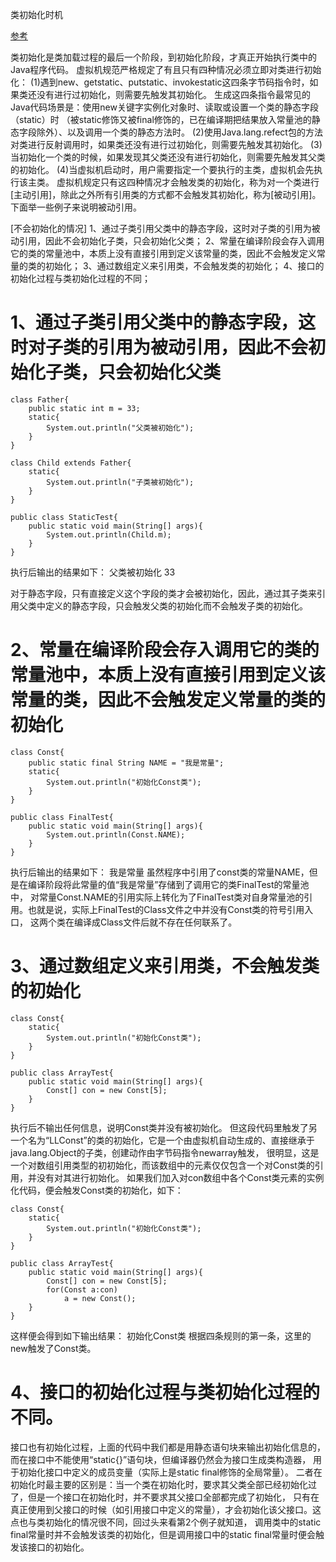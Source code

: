类初始化时机

[参考](https://blog.csdn.net/ns_code/article/details/17845821 )


类初始化是类加载过程的最后一个阶段，到初始化阶段，才真正开始执行类中的Java程序代码。
虚拟机规范严格规定了有且只有四种情况必须立即对类进行初始化：
(1)遇到new、getstatic、putstatic、invokestatic这四条字节码指令时，如果类还没有进行过初始化，则需要先触发其初始化。
生成这四条指令最常见的Java代码场景是：使用new关键字实例化对象时、读取或设置一个类的静态字段（static）时
（被static修饰又被final修饰的，已在编译期把结果放入常量池的静态字段除外）、以及调用一个类的静态方法时。
(2)使用Java.lang.refect包的方法对类进行反射调用时，如果类还没有进行过初始化，则需要先触发其初始化。
(3)当初始化一个类的时候，如果发现其父类还没有进行初始化，则需要先触发其父类的初始化。
(4)当虚拟机启动时，用户需要指定一个要执行的主类，虚拟机会先执行该主类。
虚拟机规定只有这四种情况才会触发类的初始化，称为对一个类进行[主动引用]，除此之外所有引用类的方式都不会触发其初始化，称为[被动引用]。
下面举一些例子来说明被动引用。

[不会初始化的情况]
1、通过子类引用父类中的静态字段，这时对子类的引用为被动引用，因此不会初始化子类，只会初始化父类；
2、常量在编译阶段会存入调用它的类的常量池中，本质上没有直接引用到定义该常量的类，因此不会触发定义常量的类的初始化；
3、通过数组定义来引用类，不会触发类的初始化；
4、接口的初始化过程与类初始化过程的不同；

# 1、通过子类引用父类中的静态字段，这时对子类的引用为被动引用，因此不会初始化子类，只会初始化父类

    class Father{
        public static int m = 33;
        static{
            System.out.println("父类被初始化");
        }
    }
     
    class Child extends Father{
        static{
            System.out.println("子类被初始化");
        }
    }
     
    public class StaticTest{
        public static void main(String[] args){
            System.out.println(Child.m);
        }
    }
执行后输出的结果如下：
父类被初始化
33

对于静态字段，只有直接定义这个字段的类才会被初始化，因此，通过其子类来引用父类中定义的静态字段，只会触发父类的初始化而不会触发子类的初始化。

# 2、常量在编译阶段会存入调用它的类的常量池中，本质上没有直接引用到定义该常量的类，因此不会触发定义常量的类的初始化

    class Const{
        public static final String NAME = "我是常量";
        static{
            System.out.println("初始化Const类");
        }
    }
     
    public class FinalTest{
        public static void main(String[] args){
            System.out.println(Const.NAME);
        }
    }
执行后输出的结果如下：
我是常量
虽然程序中引用了const类的常量NAME，但是在编译阶段将此常量的值“我是常量”存储到了调用它的类FinalTest的常量池中，
对常量Const.NAME的引用实际上转化为了FinalTest类对自身常量池的引用。也就是说，实际上FinalTest的Class文件之中并没有Const类的符号引用入口，
这两个类在编译成Class文件后就不存在任何联系了。

# 3、通过数组定义来引用类，不会触发类的初始化

    class Const{
        static{
            System.out.println("初始化Const类");
        }
    }
     
    public class ArrayTest{
        public static void main(String[] args){
            Const[] con = new Const[5];
        }
    }
执行后不输出任何信息，说明Const类并没有被初始化。
但这段代码里触发了另一个名为“LLConst”的类的初始化，它是一个由虚拟机自动生成的、直接继承于java.lang.Object的子类，创建动作由字节码指令newarray触发，
很明显，这是一个对数组引用类型的初初始化，而该数组中的元素仅仅包含一个对Const类的引用，并没有对其进行初始化。
如果我们加入对con数组中各个Const类元素的实例化代码，便会触发Const类的初始化，如下：

    class Const{
        static{
            System.out.println("初始化Const类");
        }
    }
     
    public class ArrayTest{
        public static void main(String[] args){
            Const[] con = new Const[5];
            for(Const a:con)
                a = new Const();
        }
    }
这样便会得到如下输出结果：
初始化Const类
根据四条规则的第一条，这里的new触发了Const类。



# 4、接口的初始化过程与类初始化过程的不同。
 接口也有初始化过程，上面的代码中我们都是用静态语句块来输出初始化信息的，而在接口中不能使用“static{}”语句块，但编译器仍然会为接口生成<clinit>类构造器，
 用于初始化接口中定义的成员变量（实际上是static final修饰的全局常量）。
二者在初始化时最主要的区别是：当一个类在初始化时，要求其父类全部已经初始化过了，但是一个接口在初始化时，并不要求其父接口全部都完成了初始化，
只有在真正使用到父接口的时候（如引用接口中定义的常量），才会初始化该父接口。这点也与类初始化的情况很不同，回过头来看第2个例子就知道，
调用类中的static final常量时并不会触发该类的初始化，但是调用接口中的static final常量时便会触发该接口的初始化。




